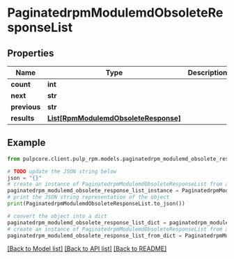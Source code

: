 # PaginatedrpmModulemdObsoleteResponseList


## Properties

Name | Type | Description | Notes
------------ | ------------- | ------------- | -------------
**count** | **int** |  | 
**next** | **str** |  | [optional] 
**previous** | **str** |  | [optional] 
**results** | [**List[RpmModulemdObsoleteResponse]**](RpmModulemdObsoleteResponse.md) |  | 

## Example

```python
from pulpcore.client.pulp_rpm.models.paginatedrpm_modulemd_obsolete_response_list import PaginatedrpmModulemdObsoleteResponseList

# TODO update the JSON string below
json = "{}"
# create an instance of PaginatedrpmModulemdObsoleteResponseList from a JSON string
paginatedrpm_modulemd_obsolete_response_list_instance = PaginatedrpmModulemdObsoleteResponseList.from_json(json)
# print the JSON string representation of the object
print(PaginatedrpmModulemdObsoleteResponseList.to_json())

# convert the object into a dict
paginatedrpm_modulemd_obsolete_response_list_dict = paginatedrpm_modulemd_obsolete_response_list_instance.to_dict()
# create an instance of PaginatedrpmModulemdObsoleteResponseList from a dict
paginatedrpm_modulemd_obsolete_response_list_from_dict = PaginatedrpmModulemdObsoleteResponseList.from_dict(paginatedrpm_modulemd_obsolete_response_list_dict)
```
[[Back to Model list]](../README.md#documentation-for-models) [[Back to API list]](../README.md#documentation-for-api-endpoints) [[Back to README]](../README.md)


